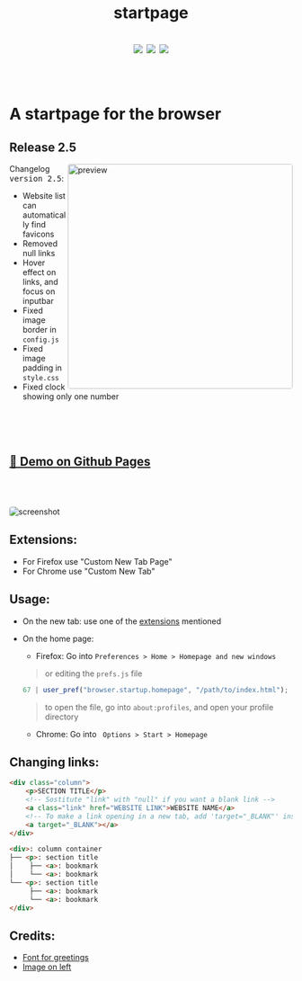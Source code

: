 <h1 align="center">startpage
<p align="center">
<img src="https://img.shields.io/github/license/alededorigo/kanji?color=%23cd58f4&style=flat">
<img src="https://img.shields.io/github/v/release/alededorigo/kanji?color=ee4f84&include_prereleases&style=flat">
<img src="https://img.shields.io/github/last-commit/alededorigo/kanji?color=%231ce590&style=flat">
</p>
</h1>


<br />

# A startpage for the browser
  
## Release 2.5 <img alt="" align="right" src="https://img.shields.io/github/repo-size/alededorigo/kanji?color=%2358d0f4&style=flat"/>

<a href="https://github.com/Alededorigo/Kanji/releases/tag/2.5">
  <img style="border-radius: 4px" src="https://res.cloudinary.com/dn3cdvdix/image/upload/v1621709359/cover.png" alt="preview" align="right" width="400px"/>
</a>


Changelog <kbd>version 2.5</kbd>:
* Website list can automatically find favicons
* Removed null links
* Hover effect on links, and focus on inputbar
* Fixed image border in `config.js`
* Fixed image padding in `style.css`
* Fixed clock showing only one number

<br />
<br />
<br />

## <a href="https://alededorigo.github.io/startpage/">🚀️ Demo on Github Pages</a>

<br />
<br />
<br />

<img style="border-radius: 4px" src="https://res.cloudinary.com/dn3cdvdix/image/upload/v1615300936/preview_nosmbp.gif" alt="screenshot"/>

## Extensions:
* For Firefox use "Custom New Tab Page"
* For Chrome use "Custom New Tab"

## Usage:
- On the new tab: use one of the [extensions](#extensions) mentioned

- On the home page:
    * Firefox: Go into
    ```Preferences > Home > Homepage and new windows```
    
    > or editing the `prefs.js` file
    ```js
    67 | user_pref("browser.startup.homepage", "/path/to/index.html");
    ```
    > to open the file, go into `about:profiles`, and open your profile directory
    * Chrome: Go into
    ``` Options > Start > Homepage```

## Changing links:
```html
<div class="column">
    <p>SECTION TITLE</p>
    <!-- Sostitute "link" with "null" if you want a blank link -->
    <a class="link" href="WEBSITE LINK">WEBSITE NAME</a>
    <!-- To make a link opening in a new tab, add 'target="_BLANK"' inside the link tag -->
    <a target="_BLANK"></a>
</div>
```

```html
<div>: column container
├── <p>: section title
│    ├── <a>: bookmark
│    └── <a>: bookmark
└── <p>: section title
     ├── <a>: bookmark
     └── <a>: bookmark
</div>
```

## Credits:
* [Font for greetings](https://www.1001fonts.com/electroharmonix-font.html)
* [Image on left](https://wallpapercave.com/mt-fuji-wallpaper)